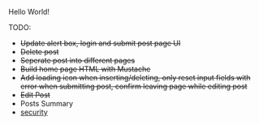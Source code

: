 Hello World!

TODO:
* ~~Update alert box, login and submit post page UI~~
* ~~Delete post~~
* ~~Seperate post into different pages~~
* ~~Build home page HTML with Mustache~~
* ~~Add loading icon when inserting/deleting, only reset input fields with error when submitting post, confirm leaving page while editing post~~
* ~~Edit Post~~
* Posts Summary
* [security](http://stackoverflow.com/questions/1145132/how-safe-is-it-to-send-a-plain-text-password-using-ajax)
